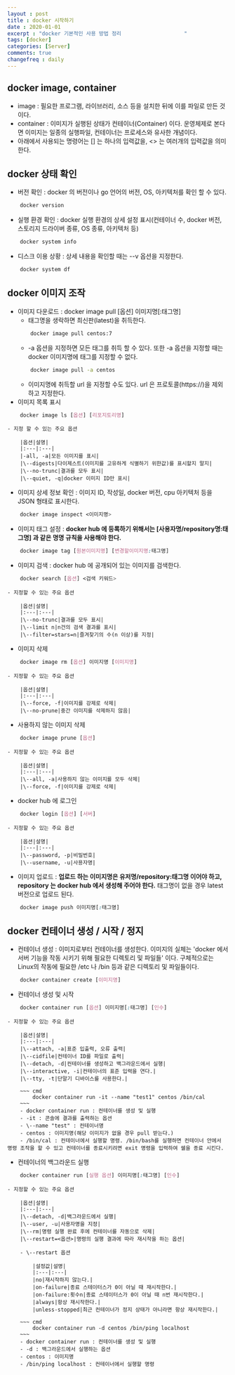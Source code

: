 ```yaml
---
layout : post
title : docker 시작하기 
date : 2020-01-01
excerpt : "docker 기본적인 사용 방법 정리                    "
tags: [docker]
categories: [Server]
comments: true
changefreq : daily
---
```


## docker image, container 
- image : 필요한 프로그램, 라이브러리, 소스 등을 설치한 뒤에 이를 파일로 만든 것이다.
- container : 이미지가 실행된 상태가 컨테이너(Container) 이다. 운영체제로 본다면 이미지는 일종의 실행파일, 컨테이너는 프로세스와 유사한 개념이다.
- 아래에서 사용되는 명령어는 [] 는 하나의 입력값을, <> 는 여러개의 입력값을 의미한다. 

## docker 상태 확인 
- 버전 확인 : docker 의 버전이나 go 언어의 버전, OS, 아키텍처를 확인 할 수 있다. 
~~~ cmd
    docker version
~~~
- 실행 환경 확인 : docker 실행 환경의 상세 설정 표시(컨테이너 수, docker 버전, 스토리지 드라이버 종류, OS 종류, 아키텍처 등)
~~~ cmd
    docker system info
~~~
- 디스크 이용 상황 : 상세 내용을 확인할 때는 --v 옵션을 지정한다. 
~~~ cmd
    docker system df 
~~~

## docker 이미지 조작 
- 이미지 다운로드 : docker image pull [옵션] 이미지명[:태그명]
    - 태그명을 생락하면 최신판(latest)을 취득한다.
    ~~~ cmd
        docker image pull centos:7
    ~~~ 
    - -a 옵션을 지정하면 모든 태그를 취득 할 수 있다. 또한 -a 옵션을 지정할 때는 docker 이미지명에 태그를 지정할 수 없다.
    ~~~ cmd
        docker image pull -a centos
    ~~~
    - 이미지명에 취득할 url 을 지정할 수도 있다. url 은 프로토콜(https://)을 제외하고 지정한다.
- 이미지 목록 표시
~~~ css
    docker image ls [옵션] [리포지토리명]
~~~

    - 지정 할 수 있는 주요 옵션
      
        |옵션|설명|
        |:---|:---|
        |-all, -a|모든 이미지를 표시|
        |\--digests|다이제스트(이미지를 고유하게 식별하기 위한값)를 표시할지 말지|
        |\--no-trunc|결과를 모두 표시|
        |\--quiet, -q|docker 이미지 ID만 표시|
        
- 이미지 상세 정보 확인 : 이미지 ID, 작성일, docker 버전, cpu 아키텍처 등을 JSON 형태로 표시한다. 
~~~ css
    docker image inspect <이미지명>
~~~
- 이미지 태그 설정 : **docker hub 에 등록하기 위해서는 [사용자명/repository명:태그명] 과 같은 명명 규칙을 사용해야 한다.**
~~~ css
    docker image tag [원본이미지명] [변경할이미지명:태그명]
~~~
- 이미지 검색 : docker hub 에 공개되어 있는 이미지를 검색한다. 
~~~ css
    docker search [옵션] <검색 키워드>
~~~

    - 지정할 수 있는 주요 옵션 
    
        |옵션|설명|
        |:---|:---|
        |\--no-trunc|결과를 모두 표시|
        |\--limit n|n건의 검색 결과를 표시|
        |\--filter=stars=n|즐겨찾기의 수(n 이상)를 지정|

- 이미지 삭제 
~~~ css
    docker image rm [옵션] 이미지명 [이미지명] 
~~~
    
    - 지정할 수 있는 주요 옵션 
        
        |옵션|설명|
        |:---|:---|
        |\--force, -f|이미지를 강제로 삭제|
        |\--no-prune|중간 이미지를 삭제하지 않음|
            
- 사용하지 않는 이미지 삭제 
~~~ css
    docker image prune [옵션]
~~~
    
    - 지정할 수 있는 주요 옵션 
            
        |옵션|설명|
        |:---|:---|
        |\--all, -a|사용하지 않는 이미지를 모두 삭제|
        |\--force, -f|이미지를 강제로 삭제|
        
- docker hub 에 로그인 
~~~ css
    docker login [옵션] [서버]
~~~

    - 지정할 수 있는 주요 옵션 
                
        |옵션|설명|
        |:---|:---|
        |\--password, -p|비밀번호|
        |\--username, -u|사용자명|
        
- 이미지 업로드 : **업로드 하는 이미지명은 유저명/repository:태그명 이어야 하고, repository 는 docker hub 에서 생성해 주어야 한다.** 태그명이 없을 경우 latest 버전으로 업로드 된다.
~~~ css
    docker image push 이미지명[:태그명]
~~~ 
    
## docker 컨테이너 생성 / 시작 / 정지 

- 컨테이너 생성 : 이미지로부터 컨테이너를 생성한다. 이미지의 실체는 'docker 에서 서버 기능을 작동 시키기 위해 필요한 디렉토리 및 파일들' 이다. 구체적으로는 Linux의 작동에 필요한 /etc 나 /bin 등과 같은 디렉토리 및 파일들이다.
~~~ css
    docker container create [이미지명]
~~~
- 컨테이너 생성 및 시작 
~~~ css
    docker container run [옵션] 이미지명[:태그명] [인수] 
~~~

    - 지정할 수 있는 주요 옵션 
                    
        |옵션|설명|
        |:---|:---|
        |\--attach, -a|표준 입출력, 오류 출력|
        |\--cidfile|컨테이너 ID를 파일로 출력|
        |\--detach, -d|컨테이너를 생성하고 백그라운드에서 실행|
        |\--interactive, -i|컨테이너의 표준 입력을 연다.|
        |\--tty, -t|단말기 디바이스를 사용한다.|
        
        ~~~ cmd
            docker container run -it --name "test1" centos /bin/cal
        ~~~ 
        - docker container run : 컨테이너를 생성 및 실행
        - -it : 콘솔에 결과를 출력하는 옵션 
        - \--name "test" : 컨테이너명
        - centos : 이미지명(해당 이미지가 없을 경우 pull 받는다.)
        - /bin/cal : 컨테이너에서 실행할 명령. /bin/bash를 실행하면 컨테이너 안에서 명령 조작을 할 수 있고 컨테이너를 종료시키려면 exit 명령을 입력하여 쉘을 종료 시킨다.
     
  
- 컨테이너의 백그라운드 실행
~~~ css
    docker container run [실행 옵션] 이미지명[:태그명] [인수]
~~~
    
    - 지정할 수 있는 주요 옵션 
                        
        |옵션|설명|
        |:---|:---|
        |\--detach, -d|백그라운드에서 실행|
        |\--user, -u|사용자명을 지정|
        |\--rm|명령 실행 완료 후에 컨테이너를 자동으로 삭제|
        |\--restart=<옵션>|명령의 실행 결과에 따라 재시작을 하는 옵션|
        
        - \--restart 옵션  
                                
            |설정값|설명|
            |:---|:---|
            |no|재시작하지 않는다.|
            |on-failure|종료 스테이터스가 0이 아닐 때 재시작한다.|
            |on-failure:횟수n|종료 스테이터스가 0이 아닐 때 n번 재시작한다.|
            |always|항상 재시작한다.|
            |unless-stopped|최근 컨테이너가 정지 상태가 아니라면 항상 재시작한다.|
        
        ~~~ cmd
            docker container run -d centos /bin/ping localhost
        ~~~
        - docker container run : 컨테이너를 생성 및 실행 
        - -d : 백그라운드에서 실행하는 옵션
        - centos : 이미지명 
        - /bin/ping localhost : 컨테이너에서 실행할 명령
        

